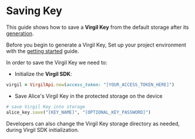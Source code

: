 # Saving Key

This guide shows how to save a **Virgil Key** from the default storage after its [generation](https://github.com/VirgilSecurity/virgil-sdk-ruby/blob/docs-review/documentation/guides/virgil-key/generating-key.md).

Before you begin to generate a Virgil Key, Set up your project environment with the [getting started](https://github.com/VirgilSecurity/virgil-sdk-ruby/blob/docs-review/documentation/guides/configuration/client-configuration.md) guide.

In order to save the Virgil Key we need to:

- Initialize the **Virgil SDK**:

```ruby
virgil = VirgilApi.new(access_token: "[YOUR_ACCESS_TOKEN_HERE]")
```

- Save Alice's Virgil Key in the protected storage on the device

```ruby
# save Virgil Key into storage
alice_key.save("[KEY_NAME]", "[OPTIONAL_KEY_PASSWORD]")
```

Developers can also change the Virgil Key storage directory as needed, during Virgil SDK initialization.
